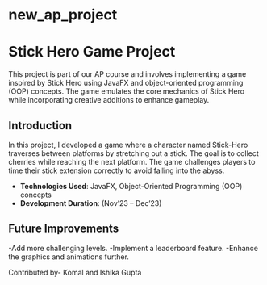 # new_ap_project

# Stick Hero Game Project

This project is part of our AP course and involves implementing a game inspired by Stick Hero using JavaFX and object-oriented programming (OOP) concepts. The game emulates the core mechanics of Stick Hero while incorporating creative additions to enhance gameplay.

## Introduction

In this project, I developed a game where a character named Stick-Hero traverses between platforms by stretching out a stick. The goal is to collect cherries while reaching the next platform. The game challenges players to time their stick extension correctly to avoid falling into the abyss.

- **Technologies Used**: JavaFX, Object-Oriented Programming (OOP) concepts
- **Development Duration**: (Nov’23 – Dec’23)

## Future Improvements
-Add more challenging levels.
-Implement a leaderboard feature.
-Enhance the graphics and animations further.

Contributed by- Komal and Ishika Gupta 
